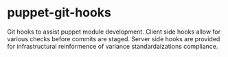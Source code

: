 puppet-git-hooks
================

Git hooks to assist puppet module development.  Client side hooks allow for various checks before commits are staged.  Server side hooks are provided for infrastructural reinformence of variance standardaizations compliance.
